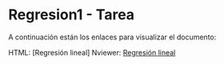 # Regresion1 - Tarea

A continuación están los enlaces para visualizar el documento:

HTML: [Regresión lineal]
Nviewer: [Regresión lineal](https://nbviewer.jupyter.org/github/jonnathan2/Regresion1/blob/main/Regresi%C3%B3n%20lineal%20Jonnathan%20Barriga.ipynb)
